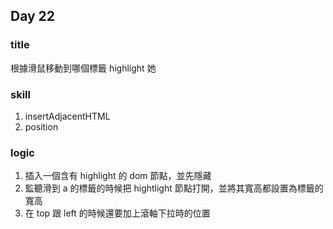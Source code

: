 ## Day 22

### title 
根據滑鼠移動到哪個標籤 highlight 她

### skill
1. insertAdjacentHTML
2. position 

### logic 
1. 插入一個含有 highlight 的 dom 節點，並先隱藏
2. 監聽滑到 a 的標籤的時候把 hightlight 節點打開，並將其寬高都設置為標籤的寬高
3. 在 top 跟 left 的時候還要加上滾軸下拉時的位置
